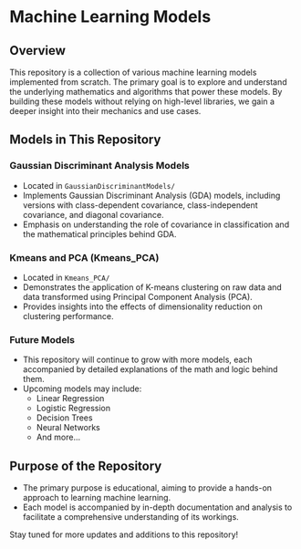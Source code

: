 
# Machine Learning Models

## Overview
This repository is a collection of various machine learning models implemented from scratch. The primary goal is to explore and understand the underlying mathematics and algorithms that power these models. By building these models without relying on high-level libraries, we gain a deeper insight into their mechanics and use cases.

## Models in This Repository

### Gaussian Discriminant Analysis Models
- Located in `GaussianDiscriminantModels/`
- Implements Gaussian Discriminant Analysis (GDA) models, including versions with class-dependent covariance, class-independent covariance, and diagonal covariance.
- Emphasis on understanding the role of covariance in classification and the mathematical principles behind GDA.

### Kmeans and PCA (Kmeans_PCA)
- Located in `Kmeans_PCA/`
- Demonstrates the application of K-means clustering on raw data and data transformed using Principal Component Analysis (PCA).
- Provides insights into the effects of dimensionality reduction on clustering performance.

### Future Models
- This repository will continue to grow with more models, each accompanied by detailed explanations of the math and logic behind them.
- Upcoming models may include:
  - Linear Regression
  - Logistic Regression
  - Decision Trees
  - Neural Networks
  - And more...

## Purpose of the Repository
- The primary purpose is educational, aiming to provide a hands-on approach to learning machine learning.
- Each model is accompanied by in-depth documentation and analysis to facilitate a comprehensive understanding of its workings.

Stay tuned for more updates and additions to this repository!
